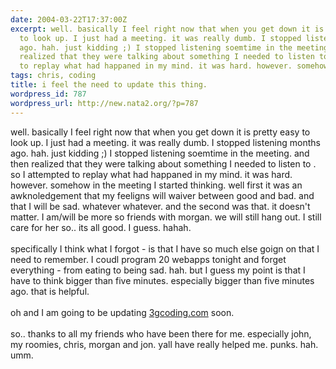 ```yaml
---
date: 2004-03-22T17:37:00Z
excerpt: well. basically I feel right now that when you get down it is pretty easy
  to look up. I just had a meeting. it was really dumb. I stopped listening months
  ago. hah. just kidding ;) I stopped listening soemtime in the meeting. and then
  realized that they were talking about something I needed to listen to . so I attempted
  to replay what had happaned in my mind. it was hard. however. somehow in the ...
tags: chris, coding
title: i feel the need to update this thing.
wordpress_id: 787
wordpress_url: http://new.nata2.org/?p=787
---
```


well. basically I feel right now that when you get down it is pretty easy to look up. I just had a meeting. it was really dumb. I stopped listening months ago. hah. just kidding ;) I stopped listening soemtime in the meeting. and then realized that they were talking about something I needed to listen to . so I attempted to replay what had happaned in my mind. it was hard. however. somehow in the meeting I started thinking. well first it was an awknoledgement that my feeligns will waiver between good and bad. and that I will be sad. whatever whatever. and the second was that. it doesn't matter. I  am/will be more so friends with morgan. we will still hang out. I still care for her so.. its all good. I guess. hahah. 
<br/><br/>
specifically I think what I forgot - is that I have so much else goign on that I need to remember. I coudl program 20 webapps tonight and forget everything - from eating to being sad. hah. but I guess my point is that I have to think bigger than five minutes. especially bigger than five minutes ago. that is helpful. <br/><br/>oh and I am going to be updating <a href="http://3gcoding.com">3gcoding.com</a> soon. <br/><br/>
so.. thanks to all my friends who have been there for me. especially john, my roomies, chris, morgan and jon. yall have really helped me. punks. hah. umm. 
